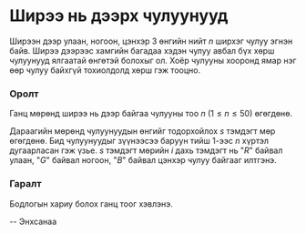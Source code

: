 Ширээ нь дээрх чулуунууд
========================
Ширээн дээр улаан, ногоон, цэнхэр $3$ өнгийн нийт $n$ ширхэг чулуу эгнэн байв. Ширээ дээрээс хамгийн багадаа хэдэн чулуу авбал бүх хөрш чулуунууд ялгаатай өнгөтэй болохыг ол. Хоёр чулууны хооронд ямар нэг өөр чулуу байхгүй тохиолдолд хөрш гэж тооцно.


### Оролт
Ганц мөрөнд ширээ нь дээр байгаа чулууны тоо $n$ ($1 ≤ n ≤ 50$) өгөгдөнө.

Дараагийн мөрөнд чулуунуудын өнгийг тодорхойлох $s$ тэмдэгт мөр өгөгдөнө. Бид чулуунуудыг зүүнээсээ баруун тийш $1$-ээс $n$ хүртэл дугаарласан гэж үзье. $s$ тэмдэгт мөрийн $i$  дахь тэмдэгт нь "$R$" байвал улаан, "$G$" байвал ногоон, "$B$" байвал цэнхэр чулуу байгааг илтгэнэ.


### Гаралт
Бодлогын хариу болох ганц тоог хэвлэнэ.
 
-- Энхсанаа

